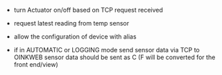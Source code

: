 
- turn Actuator on/off based on TCP request received
- request latest reading from temp sensor


- allow the configuration of device with alias


- if in AUTOMATIC or LOGGING mode send sensor data via TCP to OINKWEB
  sensor data should be sent as C (F will be converted for the front end/view)
